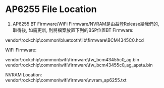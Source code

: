 # AP6255 File Location

1. AP6255 BT Firmware/WiFi Firmware/NVRAM是由益登Release給我們的, 取得後, 如需更新, 則將檔案放置下列的BSP位置BT Firmware:

vendor\rockchip\common\bluetooth\lib\firmware\BCM4345C0.hcd

WiFi Firmware: 

vendor\rockchip\common\wifi\firmware\fw\_bcm43455c0\_ag.bin vendor\rockchip\common\wifi\firmware\fw\_bcm43455c0\_ag\_apsta.bin

NVRAM Location: vendor\rockchip\common\wifi\firmware\nvram\_ap6255.txt

